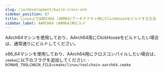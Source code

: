 ```yaml
---
slug: /ja/development/build-cross-arm
sidebar_position: 67
title: Linux上でAARCH64 (ARM64)アーキテクチャ用にClickHouseをビルドする方法
sidebar_label: AARCH64 (ARM64)用ビルド
---
```


AArch64マシンを使用しており、AArch64用にClickHouseをビルドしたい場合は、通常通りにビルドしてください。

x86_64マシンを使用しており、AArch64用にクロスコンパイルしたい場合は、`cmake`に以下のフラグを追加してください: `-DCMAKE_TOOLCHAIN_FILE=cmake/linux/toolchain-aarch64.cmake`
